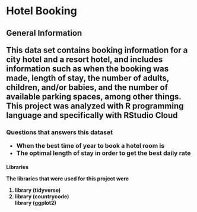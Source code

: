 <h1>Hotel Booking</h1>
<h2>General Information
<p>This data set contains booking information for a city hotel and a resort hotel, and includes information such as when the booking was made, length of stay, the number of adults, children, and/or babies, and the number of available parking spaces, 
among other things.
This project was analyzed with R programming language and 
specifically with RStudio Cloud</p></h2>
<h3>Questions that answers this dataset
<ul>
<li>When the best time of year to book a hotel room is</li>
<li>The optimal length of stay in order to get the best daily rate</li>
</ul></h3>
<h4>Libraries
<p>The libraries that were used for this project were
<ol>
<li>library (tidyverse)</li>
<li>library (countrycode)</li>
library (ggplot2)</ol></h4>
